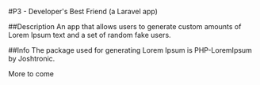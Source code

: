 #P3 - Developer's Best Friend (a Laravel app)

##Description
An app that allows users to generate custom amounts of Lorem Ipsum text and a set of random fake users.

##Info
The package used for generating Lorem Ipsum  is PHP-LoremIpsum by Joshtronic.

More to come